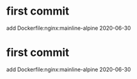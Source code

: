 # first commit
add Dockerfile:nginx:mainline-alpine 2020-06-30
# first commit
add Dockerfile:nginx:mainline-alpine 2020-06-30
